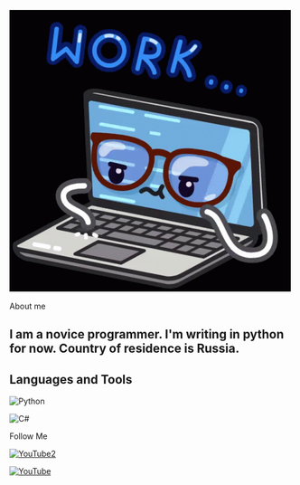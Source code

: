 ![Header](https://github.com/Komorif/Komorif/blob/main/assets/work-computer.gif)

About me

## I am a novice programmer. I'm writing in python for now. Country of residence is Russia.


## Languages and Tools


![Python](https://img.shields.io/badge/-Python-090909?style=for-the-badge&logo=Python&logoColor=DCEB35)



![C#](https://img.shields.io/badge/-C#-090909?style=for-the-badge&logo=C%2b%2b&logoColor=DCEB35)


Follow Me

[![YouTube2](https://img.shields.io/badge/-YouTube2-090909?style=for-the-badge&logo=YouTube&logoColor=FE1901)](https://www.youtube.com/channel/UCb2GlPOgqB_VpWTvQM_dzKg)

[![YouTube](https://img.shields.io/badge/-YouTube-090909?style=for-the-badge&logo=YouTube&logoColor=FE1901)](https://www.youtube.com/channel/UC9EJAIYe4sL0iGB_huHTqHw)
